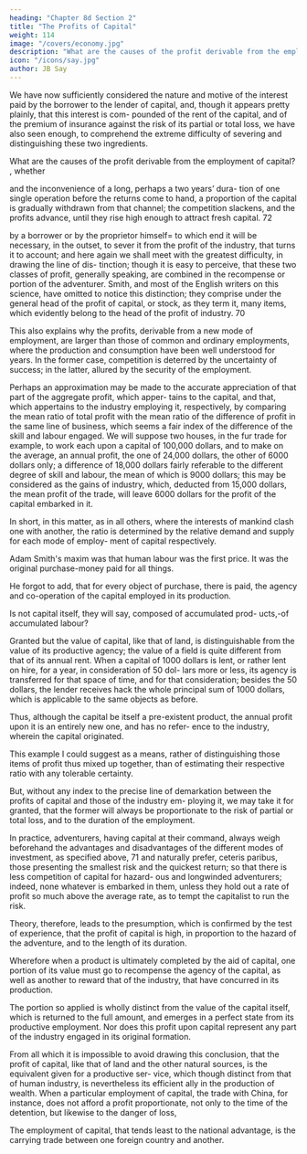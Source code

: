 ```yaml
---
heading: "Chapter 8d Section 2"
title: "The Profits of Capital"
weight: 114
image: "/covers/economy.jpg"
description: "What are the causes of the profit derivable from the employment of capital?"
icon: "/icons/say.jpg"
author: JB Say
---
```



We have now sufficiently considered the nature and motive
of the interest paid by the borrower to the lender of capital,
and, though it appears pretty plainly, that this interest is com-
pounded of the rent of the capital, and of the premium of
insurance against the risk of its partial or total loss, we have
also seen enough, to comprehend the extreme difficulty of
severing and distinguishing these two ingredients.

What are the causes of the profit derivable from the employment of capital? , whether

and the inconvenience of a long, perhaps a two years’ dura-
tion of one single operation before the returns come to hand,
a proportion of the capital is gradually withdrawn from that
channel; the competition slackens, and the profits advance,
until they rise high enough to attract fresh capital. 72

by a borrower or by the proprietor himself= to which end it
will be necessary, in the outset, to sever it from the profit of
the industry, that turns it to account; and here again we shall meet with the greatest difficulty, in drawing the line of dis-
tinction; though it is easy to perceive, that these two classes
of profit, generally speaking, are combined in the recompense
or portion of the adventurer. Smith, and most of the English
writers on this science, have omitted to notice this distinction; they comprise under the general head of the profit of
capital, or stock, as they term it, many items, which evidently
belong to the head of the profit of industry. 70

This also explains why the profits, derivable from a new mode of employment, are larger than those of common
and ordinary employments, where the production and consumption have been well understood for years. In the former
case, competition is deterred by the uncertainty of success; in
the latter, allured by the security of the employment.

Perhaps an approximation may be made to the accurate appreciation of that part of the aggregate profit, which apper-
tains to the capital, and that, which appertains to the industry
employing it, respectively, by comparing the mean ratio of
total profit with the mean ratio of the difference of profit in
the same line of business, which seems a fair index of the
difference of the skill and labour engaged. We will suppose
two houses, in the fur trade for example, to work each upon a
capital of 100,000 dollars, and to make on the average, an
annual profit, the one of 24,000 dollars, the other of 6000
dollars only; a difference of 18,000 dollars fairly referable to
the different degree of skill and labour, the mean of which is
9000 dollars; this may be considered as the gains of industry,
which, deducted from 15,000 dollars, the mean profit of the
trade, will leave 6000 dollars for the profit of the capital
embarked in it.

In short, in this matter, as in all others, where the interests of
mankind clash one with another, the ratio is determined by
the relative demand and supply for each mode of employ-
ment of capital respectively.

Adam Smith's maxim was that human labour was the first price. It was the original purchase-money paid for all things. 

He forgot to add, that for every object of purchase, there is paid, the agency and co-operation of the capital employed in its production. 

Is not capital itself, they will say, composed of accumulated prod-
ucts,-of accumulated labour? 

Granted but the value of capital, like that of land, is distinguishable from the value of its
productive agency; the value of a field is quite different from
that of its annual rent. When a capital of 1000 dollars is lent,
or rather lent on hire, for a year, in consideration of 50 dol-
lars more or less, its agency is transferred for that space of
time, and for that consideration; besides the 50 dollars, the
lender receives hack the whole principal sum of 1000 dollars, which is applicable to the same objects as before. 

Thus, although the capital be itself a pre-existent product, the annual profit upon it is an entirely new one, and has no refer-
ence to the industry, wherein the capital originated.

This example I could suggest as a means, rather of distinguishing those items of profit thus mixed up together, than of
estimating their respective ratio with any tolerable certainty.

But, without any index to the precise line of demarkation between the profits of capital and those of the industry em-
ploying it, we may take it for granted, that the former will always be proportionate to the risk of partial or total loss, and
to the duration of the employment. 

In practice, adventurers, having capital at their command, always weigh beforehand the advantages and disadvantages of the different modes of
investment, as specified above, 71 and naturally prefer, ceteris paribus, those presenting the smallest risk and the quickest
return; so that there is less competition of capital for hazard-
ous and longwinded adventurers; indeed, none whatever is
embarked in them, unless they hold out a rate of profit so
much above the average rate, as to tempt the capitalist to run
the risk. 

Theory, therefore, leads to the presumption, which is confirmed by the test of experience, that the profit of capital
is high, in proportion to the hazard of the adventure, and to
the length of its duration.

Wherefore when a product is ultimately completed by the aid
of capital, one portion of its value must go to recompense the
agency of the capital, as well as another to reward that of the
industry, that have concurred in its production. 

The portion so applied is wholly distinct from the value of the capital
itself, which is returned to the full amount, and emerges in a
perfect state from its productive employment. Nor does this
profit upon capital represent any part of the industry engaged
in its original formation.

From all which it is impossible to avoid drawing this conclusion, that the profit of capital, like that of land and the other
natural sources, is the equivalent given for a productive ser-
vice, which though distinct from that of human industry, is
nevertheless its efficient ally in the production of wealth.
When a particular employment of capital, the trade with China,
for instance, does not afford a profit proportionate, not only
to the time of the detention, but likewise to the danger of loss,

The employment of capital, that tends least to the national advantage, is the carrying trade between one foreign country
and another.

